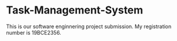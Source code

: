# Task-Management-System
This is our software enginnering project submission. My registration number is 19BCE2356.
